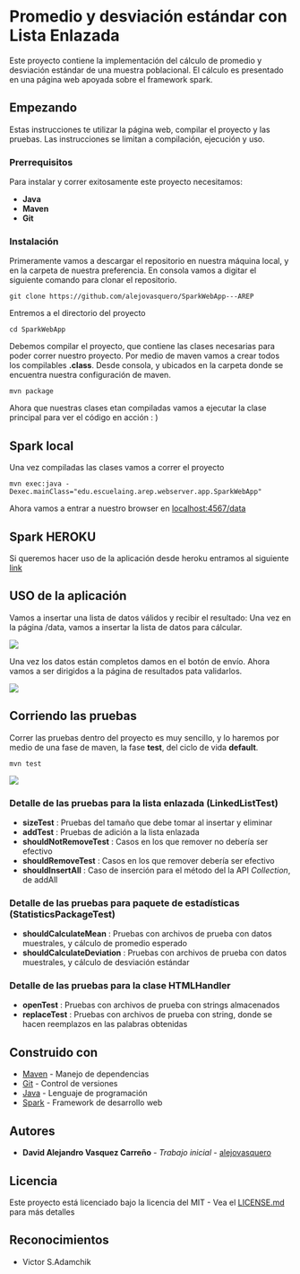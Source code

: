 # Promedio y desviación estándar con Lista Enlazada

Este proyecto contiene la implementación del cálculo de promedio y desviación estándar de una muestra poblacional.
El cálculo es presentado en una página web apoyada sobre el framework spark.

## Empezando

Estas instrucciones te utilizar la página web, compilar el proyecto y las pruebas.
Las instrucciones se limitan a compilación, ejecución y uso. 

 
### Prerrequisitos

Para instalar y correr exitosamente este proyecto necesitamos:
* **Java**
* **Maven**
* **Git**


### Instalación

Primeramente vamos a descargar el repositorio en nuestra máquina local, y en la carpeta de 
nuestra preferencia. En consola vamos a digitar el siguiente comando para clonar el repositorio.

```
git clone https://github.com/alejovasquero/SparkWebApp---AREP
```

Entremos a el directorio del proyecto

```
cd SparkWebApp
```

Debemos compilar el proyecto, que contiene las clases necesarias para poder correr nuestro
proyecto. Por medio de maven vamos a crear todos los compilables **.class**. Desde consola, y ubicados en la carpeta donde se encuentra
nuestra configuración de maven.

```
mvn package
```

Ahora que nuestras clases etan compiladas vamos a ejecutar la clase principal para
ver el código en acción : )

## Spark local

Una vez compiladas las clases vamos a correr el proyecto

```
mvn exec:java -Dexec.mainClass="edu.escuelaing.arep.webserver.app.SparkWebApp"
```

Ahora vamos a entrar a nuestro browser en [localhost:4567/data](localhost:4567/data)

## Spark HEROKU

Si queremos hacer uso de la aplicación desde heroku entramos al siguiente [link](https://ancient-dusk-94293.herokuapp.com/data)


## USO de la aplicación

Vamos a insertar una lista de datos válidos y recibir el resultado:
Una vez en la página /data, vamos a insertar la lista de datos para cálcular.

![](resources/data.PNG)

Una vez los datos están completos damos en el botón de envío.
Ahora vamos a ser dirigidos a la página de resultados pata validarlos.


![](resources/results.PNG)


## Corriendo las pruebas

Correr las pruebas dentro del proyecto es muy sencillo, 
y lo haremos por medio de una fase de maven, la fase __test__, del ciclo de vida __default__. 

```
mvn test
```

![](resources/AllTest.PNG)

### Detalle de las pruebas para la lista enlazada (LinkedListTest)
* **sizeTest** : Pruebas del tamaño que debe tomar al insertar y eliminar
* **addTest** : Pruebas de adición a la lista enlazada
* **shouldNotRemoveTest** : Casos en los que remover no debería ser efectivo
* **shouldRemoveTest** : Casos en los que remover debería ser efectivo
* **shouldInsertAll** : Caso de inserción para el método del la API *Collection*, de addAll


### Detalle de las pruebas para paquete de estadísticas (StatisticsPackageTest)
* **shouldCalculateMean** : Pruebas con archivos de prueba con datos muestrales, y cálculo de promedio esperado
* **shouldCalculateDeviation** : Pruebas con archivos de prueba con datos muestrales, y cálculo de desviación estándar


### Detalle de las pruebas para la clase HTMLHandler
* **openTest** : Pruebas con archivos de prueba con strings almacenados
* **replaceTest** : Pruebas con archivos de prueba con string, donde se hacen reemplazos en las palabras obtenidas

## Construido con


* [Maven](https://maven.apache.org/) - Manejo de dependencias
* [Git](https://git-scm.com/) - Control de versiones
* [Java](https://www.java.com/es/) - Lenguaje de programación
* [Spark](http://sparkjava.com/) - Framework de desarrollo web


## Autores

* **David Alejandro Vasquez Carreño** - *Trabajo inicial* - [alejovasquero](https://github.com/alejovasquero)

## Licencia

Este proyecto está licenciado bajo la licencia del MIT - Vea el [LICENSE.md](LICENSE.md) para más detalles

## Reconocimientos

* Victor S.Adamchik

